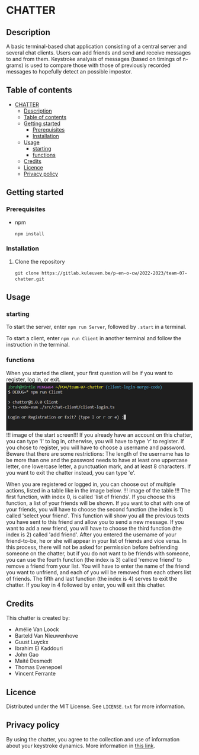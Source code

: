 # CHATTER

## Description

A basic terminal-based chat application consisting of a central server and several chat clients.
Users can add friends and send and receive messages to and from them.
Keystroke analysis of messages (based on timings of n-grams) is used to compare those with those of previously recorded messages to hopefully detect an possible impostor.

## Table of contents

- [CHATTER](#chatter)
  - [Description](#description)
  - [Table of contents](#table-of-contents)
  - [Getting started](#getting-started)
    - [Prerequisites](#prerequisites)
    - [Installation](#installation)
  - [Usage](#usage)
    - [starting](#starting)
    - [functions](#functions)
  - [Credits](#credits)
  - [Licence](#licence)
  - [Privacy policy](#privacy-policy)

## Getting started

### Prerequisites

- npm
  ```
  npm install
  ```

### Installation

1. Clone the repository
   ```
   git clone https://gitlab.kuleuven.be/p-en-o-cw/2022-2023/team-07-chatter.git
   ```

## Usage

### starting

To start the server, enter `npm run Server`, followed by `.start` in a terminal.

To start a client, enter `npm run Client` in another terminal and follow the instruction in the terminal.

### functions

When you started the client, your first question will be if you want to register, log in, or exit.
![login-register in terminal](/figures/login_register.png 'in terminal')
!!! image of the start screen!!!
If you already have an account on this chatter, you can type 'l' to log in, otherwise, you will have to type 'r' to register.
If you chose to register, you will have to choose a username and password. Beware that there are some restrictions:
The length of the username has to be more than one and the password needs to have at least one uppercase letter, one lowercase letter, a punctuation mark, and at least 8 characters.
If you want to exit the chatter instead, you can type 'e'.

When you are registered or logged in, you can choose out of multiple actions, listed in a table like in the image below.
!!! image of the table !!!
The first function, with index 0, is called 'list of friends'. If you choose this function, a list of your friends will be shown.
If you want to chat with one of your friends, you will have to choose the second function (the index is 1) called 'select your friend'.
This function will show you all the previous texts you have sent to this friend and allow you to send a new message.
If you want to add a new friend, you will have to choose the third function (the index is 2) called 'add friend'.
After you entered the username of your friend-to-be, he or she will appear in your list of friends and vice versa.
In this process, there will not be asked for permission before befriending someone on the chatter, but if you do not want to be friends with someone,
you can use the fourth function (the index is 3) called 'remove friend' to remove a friend from your list.
You will have to enter the name of the friend you want to unfriend, and each of you will be removed from each others list of friends.
The fifth and last function (the index is 4) serves to exit the chatter. If you key in 4 followed by enter, you will exit this chatter.

## Credits

This chatter is created by:

- Amélie Van Loock
- Barteld Van Nieuwenhove
- Guust Luyckx
- Ibrahim El Kaddouri
- John Gao
- Maité Desmedt
- Thomas Evenepoel
- Vincent Ferrante

## Licence

Distributed under the MIT License. See `LICENSE.txt` for more information.

## Privacy policy

By using the chatter, you agree to the collection and use of information about your keystroke dynamics.
More information in [this link](https://www.privacypolicies.com/live/8ccc2e80-5bb8-4b90-a16c-f4a185705867).
